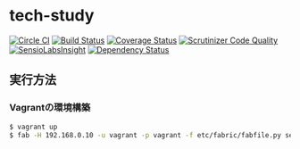 # tech-study

[![Circle CI](https://circleci.com/gh/tmknom/tech-study.svg?style=svg)](https://circleci.com/gh/tmknom/tech-study)
[![Build Status](https://travis-ci.org/tmknom/tech-study.svg?branch=master)](https://travis-ci.org/tmknom/tech-study)
[![Coverage Status](https://coveralls.io/repos/tmknom/tech-study/badge.svg?branch=feature%2Fsetup-coveralls)](https://coveralls.io/r/tmknom/tech-study?branch=feature%2Fsetup-coveralls)
[![Scrutinizer Code Quality](https://scrutinizer-ci.com/g/tmknom/tech-study/badges/quality-score.png?b=master)](https://scrutinizer-ci.com/g/tmknom/tech-study/?branch=master)
[![SensioLabsInsight](https://insight.sensiolabs.com/projects/a157cee3-2b5b-4d0a-bab4-376d7903871c/mini.png)](https://insight.sensiolabs.com/projects/a157cee3-2b5b-4d0a-bab4-376d7903871c)
[![Dependency Status](https://www.versioneye.com/user/projects/54d765012bc7901e48000002/badge.svg?style=flat)](https://www.versioneye.com/user/projects/54d765012bc7901e48000002)


## 実行方法

### Vagrantの環境構築

```bash
$ vagrant up
$ fab -H 192.168.0.10 -u vagrant -p vagrant -f etc/fabric/fabfile.py setup
```
